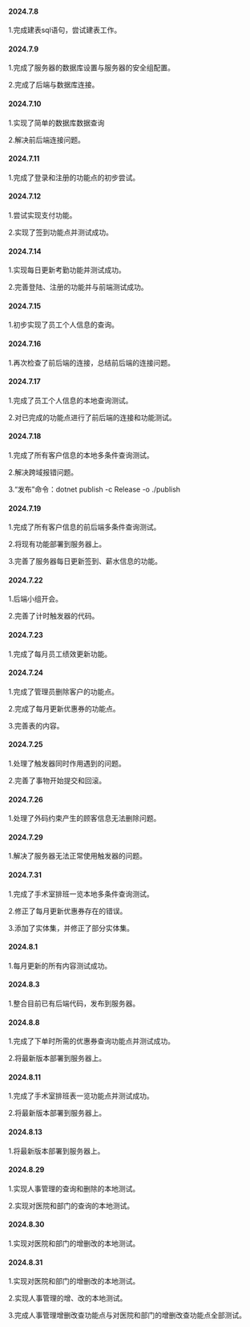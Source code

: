 #### 2024.7.8

1.完成建表sql语句，尝试建表工作。

#### 2024.7.9

1.完成了服务器的数据库设置与服务器的安全组配置。

2.完成了后端与数据库连接。

#### 2024.7.10

1.实现了简单的数据库数据查询

2.解决前后端连接问题。

#### 2024.7.11

1.完成了登录和注册的功能点的初步尝试。

#### 2024.7.12

1.尝试实现支付功能。

2.实现了签到功能点并测试成功。

#### 2024.7.14

1.实现每日更新考勤功能并测试成功。

2.完善登陆、注册的功能并与前端测试成功。

#### 2024.7.15

1.初步实现了员工个人信息的查询。

#### 2024.7.16

1.再次检查了前后端的连接，总结前后端的连接问题。

#### 2024.7.17

1.完成了员工个人信息的本地查询测试。

2.对已完成的功能点进行了前后端的连接和功能测试。

#### 2024.7.18

1.完成了所有客户信息的本地多条件查询测试。

2.解决跨域报错问题。

3.“发布”命令：dotnet publish -c Release -o ./publish

#### 2024.7.19

1.完成了所有客户信息的前后端多条件查询测试。

2.将现有功能部署到服务器上。

3.完善了服务器每日更新签到、薪水信息的功能。

#### 2024.7.22

1.后端小组开会。

2.完善了计时触发器的代码。

#### 2024.7.23

1.完成了每月员工绩效更新功能。

#### 2024.7.24

1.完成了管理员删除客户的功能点。

2.完成了每月更新优惠券的功能点。

3.完善表的内容。

#### 2024.7.25

1.处理了触发器同时作用遇到的问题。

2.完善了事物开始提交和回滚。

#### 2024.7.26

1.处理了外码约束产生的顾客信息无法删除问题。

#### 2024.7.29

1.解决了服务器无法正常使用触发器的问题。

#### 2024.7.31

1.完成了手术室排班一览本地多条件查询测试。

2.修正了每月更新优惠券存在的错误。

3.添加了实体集，并修正了部分实体集。

#### 2024.8.1

1.每月更新的所有内容测试成功。

#### 2024.8.3

1.整合目前已有后端代码，发布到服务器。

#### 2024.8.8

1.完成了下单时所需的优惠券查询功能点并测试成功。

2.将最新版本部署到服务器上。

#### 2024.8.11

1.完成了手术室排班表一览功能点并测试成功。

2.将最新版本部署到服务器上。

#### 2024.8.13

1.将最新版本部署到服务器上。

#### 2024.8.29

1.实现人事管理的查询和删除的本地测试。

2.实现对医院和部门的查询的本地测试。

#### 2024.8.30

1.实现对医院和部门的增删改的本地测试。

#### 2024.8.31

1.实现对医院和部门的增删改的本地测试。

2.实现人事管理的增、改的本地测试。

3.完成人事管理增删改查功能点与对医院和部门的增删改查功能点全部测试。

